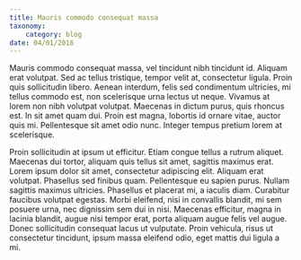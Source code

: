 ```yaml
---
title: Mauris commodo consequat massa
taxonomy:
    category: blog
date: 04/01/2016
---
```


Mauris commodo consequat massa, vel tincidunt nibh tincidunt id. Aliquam erat volutpat. Sed ac tellus tristique, tempor velit at, consectetur ligula. Proin quis sollicitudin libero. Aenean interdum, felis sed condimentum ultricies, mi tellus commodo est, non scelerisque urna lectus ut neque. Vivamus at lorem non nibh volutpat volutpat. Maecenas in dictum purus, quis rhoncus est. In sit amet quam dui. Proin est magna, lobortis id ornare vitae, auctor quis mi. Pellentesque sit amet odio nunc. Integer tempus pretium lorem at scelerisque.

Proin sollicitudin at ipsum ut efficitur. Etiam congue tellus a rutrum aliquet. Maecenas dui tortor, aliquam quis tellus sit amet, sagittis maximus erat. Lorem ipsum dolor sit amet, consectetur adipiscing elit. Aliquam erat volutpat. Phasellus sed finibus quam. Pellentesque eu sapien purus. Nullam sagittis maximus ultricies. Phasellus et placerat mi, a iaculis diam. Curabitur faucibus volutpat egestas. Morbi eleifend, nisi in convallis blandit, mi sem posuere urna, nec dignissim sem dui in nisi. Maecenas efficitur, magna in lacinia blandit, augue nisi tempor erat, porta aliquam augue felis vel augue. Donec sollicitudin consequat lacus ut vulputate. Proin vehicula, risus ut consectetur tincidunt, ipsum massa eleifend odio, eget mattis dui ligula a mi.
